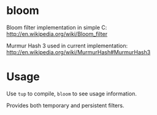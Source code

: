 bloom
=====

Bloom filter implementation in simple C:
http://en.wikipedia.org/wiki/Bloom_filter

Murmur Hash 3 used in current implementation:  
http://en.wikipedia.org/wiki/MurmurHash#MurmurHash3

Usage
=====

Use `tup` to compile, `bloom` to see usage information.

Provides both temporary and persistent filters.
